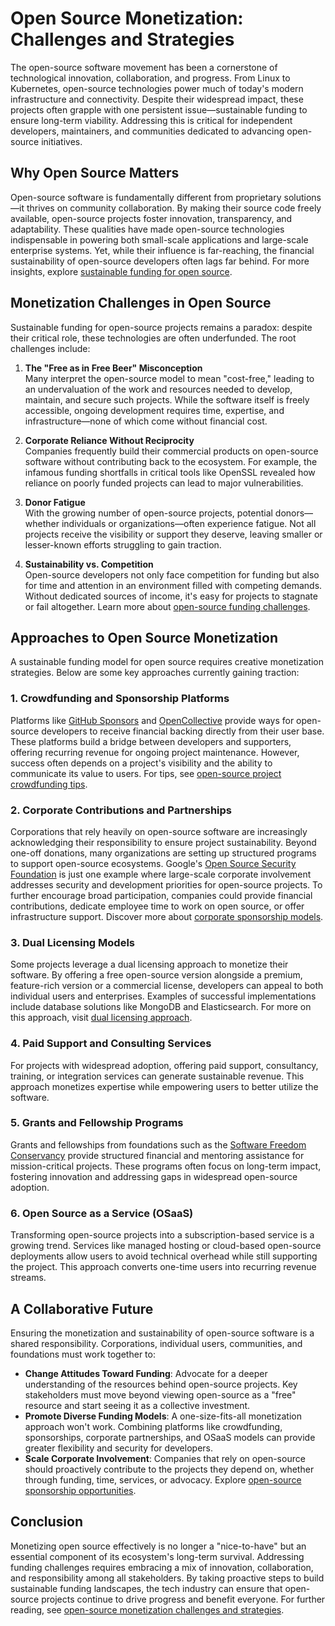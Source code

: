 # Open Source Monetization: Challenges and Strategies

The open-source software movement has been a cornerstone of technological innovation, collaboration, and progress. From Linux to Kubernetes, open-source technologies power much of today's modern infrastructure and connectivity. Despite their widespread impact, these projects often grapple with one persistent issue—sustainable funding to ensure long-term viability. Addressing this is critical for independent developers, maintainers, and communities dedicated to advancing open-source initiatives.

## Why Open Source Matters

Open-source software is fundamentally different from proprietary solutions—it thrives on community collaboration. By making their source code freely available, open-source projects foster innovation, transparency, and adaptability. These qualities have made open-source technologies indispensable in powering both small-scale applications and large-scale enterprise systems. Yet, while their influence is far-reaching, the financial sustainability of open-source developers often lags far behind. For more insights, explore [sustainable funding for open source](https://www.license-token.com/wiki/sustainable-funding-for-open-source).

## Monetization Challenges in Open Source

Sustainable funding for open-source projects remains a paradox: despite their critical role, these technologies are often underfunded. The root challenges include:

1. **The "Free as in Free Beer" Misconception**  
   Many interpret the open-source model to mean "cost-free," leading to an undervaluation of the work and resources needed to develop, maintain, and secure such projects. While the software itself is freely accessible, ongoing development requires time, expertise, and infrastructure—none of which come without financial cost.

2. **Corporate Reliance Without Reciprocity**  
   Companies frequently build their commercial products on open-source software without contributing back to the ecosystem. For example, the infamous funding shortfalls in critical tools like OpenSSL revealed how reliance on poorly funded projects can lead to major vulnerabilities.

3. **Donor Fatigue**  
   With the growing number of open-source projects, potential donors—whether individuals or organizations—often experience fatigue. Not all projects receive the visibility or support they deserve, leaving smaller or lesser-known efforts struggling to gain traction.

4. **Sustainability vs. Competition**  
   Open-source developers not only face competition for funding but also for time and attention in an environment filled with competing demands. Without dedicated sources of income, it's easy for projects to stagnate or fail altogether. Learn more about [open-source funding challenges](https://www.license-token.com/wiki/open-source-funding-challenges).

## Approaches to Open Source Monetization

A sustainable funding model for open source requires creative monetization strategies. Below are some key approaches currently gaining traction:

### 1. Crowdfunding and Sponsorship Platforms  
Platforms like [GitHub Sponsors](https://github.com/sponsors) and [OpenCollective](https://opencollective.com/) provide ways for open-source developers to receive financial backing directly from their user base. These platforms build a bridge between developers and supporters, offering recurring revenue for ongoing project maintenance. However, success often depends on a project's visibility and the ability to communicate its value to users. For tips, see [open-source project crowdfunding tips](https://www.license-token.com/wiki/open-source-project-crowdfunding-tips).

### 2. Corporate Contributions and Partnerships  
Corporations that rely heavily on open-source software are increasingly acknowledging their responsibility to ensure project sustainability. Beyond one-off donations, many organizations are setting up structured programs to support open-source ecosystems. Google's [Open Source Security Foundation](https://openssf.org/) is just one example where large-scale corporate involvement addresses security and development priorities for open-source projects. To further encourage broad participation, companies could provide financial contributions, dedicate employee time to work on open source, or offer infrastructure support. Discover more about [corporate sponsorship models](https://www.license-token.com/wiki/corporate-sponsorship-models).

### 3. Dual Licensing Models  
Some projects leverage a dual licensing approach to monetize their software. By offering a free open-source version alongside a premium, feature-rich version or a commercial license, developers can appeal to both individual users and enterprises. Examples of successful implementations include database solutions like MongoDB and Elasticsearch. For more on this approach, visit [dual licensing approach](https://www.license-token.com/wiki/dual-licensing-approach).

### 4. Paid Support and Consulting Services  
For projects with widespread adoption, offering paid support, consultancy, training, or integration services can generate sustainable revenue. This approach monetizes expertise while empowering users to better utilize the software.

### 5. Grants and Fellowship Programs  
Grants and fellowships from foundations such as the [Software Freedom Conservancy](https://sfconservancy.org/) provide structured financial and mentoring assistance for mission-critical projects. These programs often focus on long-term impact, fostering innovation and addressing gaps in widespread open-source adoption.

### 6. Open Source as a Service (OSaaS)  
Transforming open-source projects into a subscription-based service is a growing trend. Services like managed hosting or cloud-based open-source deployments allow users to avoid technical overhead while still supporting the project. This approach converts one-time users into recurring revenue streams.

## A Collaborative Future

Ensuring the monetization and sustainability of open-source software is a shared responsibility. Corporations, individual users, communities, and foundations must work together to:

- **Change Attitudes Toward Funding**: Advocate for a deeper understanding of the resources behind open-source projects. Key stakeholders must move beyond viewing open-source as a "free" resource and start seeing it as a collective investment.
- **Promote Diverse Funding Models**: A one-size-fits-all monetization approach won't work. Combining platforms like crowdfunding, sponsorships, corporate partnerships, and OSaaS models can provide greater flexibility and security for developers.
- **Scale Corporate Involvement**: Companies that rely on open-source should proactively contribute to the projects they depend on, whether through funding, time, services, or advocacy. Explore [open-source sponsorship opportunities](https://www.license-token.com/wiki/open-source-project-sponsorship-opportunities).

## Conclusion

Monetizing open source effectively is no longer a "nice-to-have" but an essential component of its ecosystem's long-term survival. Addressing funding challenges requires embracing a mix of innovation, collaboration, and responsibility among all stakeholders. By taking proactive steps to build sustainable funding landscapes, the tech industry can ensure that open-source projects continue to drive progress and benefit everyone. For further reading, see [open-source monetization challenges and strategies](https://www.license-token.com/wiki/open-source-monetization-challenges-and-strategies).